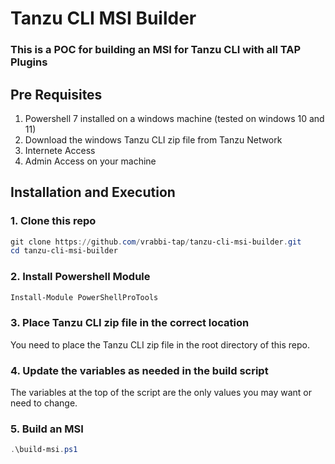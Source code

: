 # Tanzu CLI MSI Builder
### This is a POC for building an MSI for Tanzu CLI with all TAP Plugins

## Pre Requisites
1. Powershell 7 installed on a windows machine (tested on windows 10 and 11)
2. Download the windows Tanzu CLI zip file from Tanzu Network
3. Internete Access
4. Admin Access on your machine  

## Installation and Execution
### 1. Clone this repo
```powershell
git clone https://github.com/vrabbi-tap/tanzu-cli-msi-builder.git
cd tanzu-cli-msi-builder
```
### 2. Install Powershell Module
```powershell
Install-Module PowerShellProTools
```
### 3. Place Tanzu CLI zip file in the correct location
You need to place the Tanzu CLI zip file in the root directory of this repo.  

### 4. Update the variables as needed in the build script
The variables at the top of the script are the only values you may want or need to change.

### 5. Build an MSI
```powershell
.\build-msi.ps1
```
